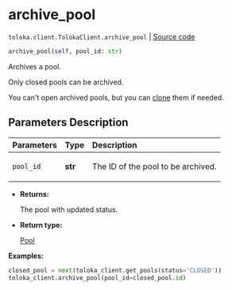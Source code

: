 # archive_pool
`toloka.client.TolokaClient.archive_pool` | [Source code](https://github.com/Toloka/toloka-kit/blob/v1.2.3/src/client/__init__.py#L1446)

```python
archive_pool(self, pool_id: str)
```

Archives a pool.


Only closed pools can be archived.

You can't open archived pools, but you can [clone](toloka.client.TolokaClient.clone_pool.md) them if needed.

## Parameters Description

| Parameters | Type | Description |
| :----------| :----| :-----------|
`pool_id`|**str**|<p>The ID of the pool to be archived.</p>

* **Returns:**

  The pool with updated status.

* **Return type:**

  [Pool](toloka.client.pool.Pool.md)

**Examples:**


```python
closed_pool = next(toloka_client.get_pools(status='CLOSED'))
toloka_client.archive_pool(pool_id=closed_pool.id)
```
